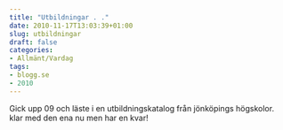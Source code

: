 ```yaml
---
title: "Utbildningar . ."
date: 2010-11-17T13:03:39+01:00
slug: utbildningar
draft: false
categories:
- Allmänt/Vardag
tags:
- blogg.se
- 2010
---
```

Gick upp 09 och läste i en utbildningskatalog från jönköpings högskolor. klar med den ena nu men har en kvar!